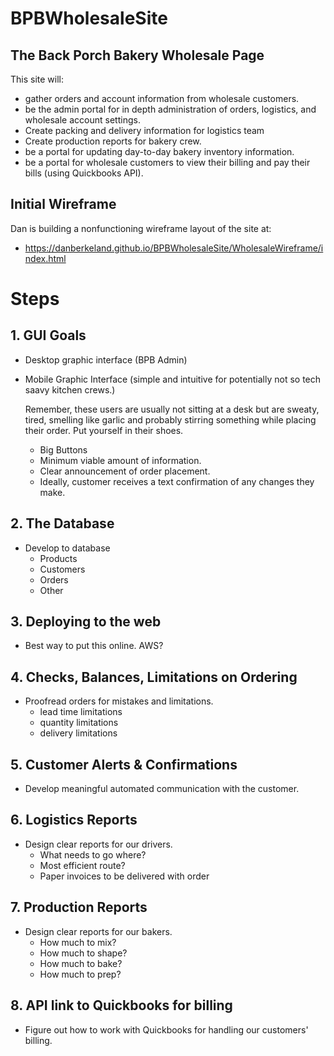 # BPBWholesaleSite
## The Back Porch Bakery Wholesale Page
This site will: 
- gather orders and account information from wholesale customers.
- be the admin portal for in depth administration of orders, logistics, and wholesale account settings.
- Create packing and delivery information for logistics team
- Create production reports for bakery crew.
- be a portal for updating day-to-day bakery inventory information.
- be a portal for wholesale customers to view their billing and pay their bills (using Quickbooks API).

## Initial Wireframe
Dan is building a nonfunctioning wireframe layout of the site at:
- https://danberkeland.github.io/BPBWholesaleSite/WholesaleWireframe/index.html



# Steps


## 1. GUI Goals
- Desktop graphic interface (BPB Admin)
- Mobile Graphic Interface (simple and intuitive for potentially not so tech saavy kitchen crews.)

  Remember, these users are usually not sitting at a desk but are sweaty, tired, smelling like garlic and probably stirring something while placing their order.  Put yourself in their shoes.

  - Big Buttons
  - Minimum viable amount of information.
  - Clear announcement of order placement.
  - Ideally, customer receives a text confirmation of any changes they make.

## 2. The Database
- Develop to database
  - Products
  - Customers
  - Orders
  - Other

## 3. Deploying to the web
- Best way to put this online.  AWS?

## 4. Checks, Balances, Limitations on Ordering
- Proofread orders for mistakes and limitations.
  - lead time limitations
  - quantity limitations
  - delivery limitations

## 5. Customer Alerts & Confirmations
- Develop meaningful automated communication with the customer.

## 6. Logistics Reports
- Design clear reports for our drivers.
  - What needs to go where?
  - Most efficient route?
  - Paper invoices to be delivered with order

## 7. Production Reports
- Design clear reports for our bakers.
  - How much to mix?
  - How much to shape?
  - How much to bake?
  - How much to prep?

## 8. API link to Quickbooks for billing
- Figure out how to work with Quickbooks for handling our customers' billing.
